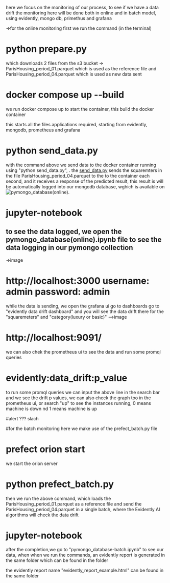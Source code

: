here we focus on the monitoring of our process, to see if we have a data drift
the monitoring here will be done both in online and in batch model, using evidently, mongo db, primethus and grafana 

->for the online monitoring
first we run the command (in the terminal)
# python prepare.py 
which downloads 2 files from the s3 bucket -> ParisHousing_period_01.parquet which is used as the reference file and ParisHousing_period_04.parquet which is used as new data sent

# docker compose up  --build 
we run docker compose up to start the container, this build the docker container 

this starts all the files applications required, starting from evidently, mongodb, prometheus and grafana

# python send_data.py
with the command above we send data to the docker container running using "python send_data.py", . the [send_data.py](mlops-project/05-monitoring/send_data.py) sends the squaremters in the file ParisHousing_period_04.parquet to the to the container each second, and it receives a response of the predicted result, this result is will be automatically logged into our mongodb database, wghich is available on ![pymongo_database(online)](mlops-project/05-monitoring/pymongo_database(online).ipynb).

# jupyter-notebook
to see the data logged, we open the pymongo_database(online).ipynb file to see the data logging in our pymongo collection
-
->image
# http://localhost:3000                 username: admin     password: admin
while the data is sending, we open the grafana ui 
    go to dashboards
        go to "evidently data drift dashboard" and you will see the data drift there for the "squaremeters" and "category(luxury or basic)"
-->image
# http://localhost:9091/ 
we can also chek the prometheus ui to see the data and run some promql queries 

# evidently:data_drift:p_value
to run some promql queries we can input the above line in the search bar and we see the drift p values, we can also check the graph too in the prometheus ui, or search "up" to see the instances running, 0 means machine is down nd 1 means machine is up

#alert ??? slach


#for the batch monitoring
here we make use of the prefect_batch.py file

# prefect orion start
we start the orion server 

# python prefect_batch.py 
then we run the above command, which loads the ParisHousing_period_01.parquet as a reference file and send the ParisHousing_period_04.parquet in a single batch, where the Evidently AI algorithms will check the data drift

# jupyter-notebook
 after the completion,we go to "pymongo_database-batch.ipynb" to see our data, when when we run the commands, an evidently report is generated in the same folder which can be found in the folder 

 the evidently report name "evidently_report_example.html" can be found in the same folder